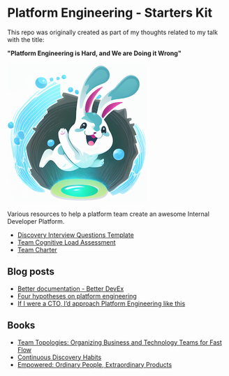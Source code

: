 # Platform Engineering - Starters Kit

This repo was originally created as part of my thoughts related to my talk with the title:

**"Platform Engineering is Hard, and We are Doing it Wrong"**  

![Beware the rabbit hole](resources/logo.png)

Various resources to help a platform team create an awesome Internal Developer Platform.

* [Discovery Interview Questions Template](discovery-interview-questions.md)
* [Team Cognitive Load Assessment](https://github.com/TeamTopologies/Team-Cognitive-Load-Assessment)
* [Team Charter](https://managers.app/define-your-team-charter/)


## Blog posts

* [Better documentation - Better DevEx](https://medium.com/@dangrondahl/better-documentation-better-platform-developer-experience-64a1f5489da2)
* [Four hypotheses on platform engineering](https://medium.com/@dangrondahl/get-a-unique-snapshot-view-of-platform-engineering-today-5fc1af2724ae)
* [If I were a CTO, I’d approach Platform Engineering like this](https://medium.com/@dangrondahl/if-i-were-a-cto-id-approach-platform-engineering-like-this-461b53662f06)

## Books
* [Team Topologies: Organizing Business and Technology Teams for Fast Flow](https://www.amazon.com/Team-Topologies-Organizing-Business-Technology-ebook/dp/B09JWT9S4D/ref=sr_1_1?keywords=team+topologies&qid=1682633895&s=books&sprefix=team+%2Cstripbooks-intl-ship%2C165&sr=1-1)
* [Continuous Discovery Habits](https://www.amazon.com/Continuous-Discovery-Habits-Discover-Products/dp/1736633309)
* [Empowered: Ordinary People, Extraordinary Products](https://www.amazon.com/EMPOWERED-Ordinary-Extraordinary-Products-Silicon/dp/111969129X)
